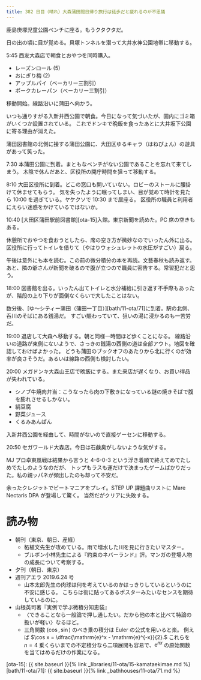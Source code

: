 ```yaml
---
title: 382 日目（晴れ）大森蒲田間日帰り旅行は徒歩だと疲れるのが不思議
---
```


鹿島庚塚児童公園ベンチに座る。もうクタクタだ。

日の出の頃に目が覚める。貝塚トンネルを潜って大井水神公園地帯に移動する。

5:45 西友大森店で朝食とおやつを同時購入。
* レーズンロール (5)
* おにぎり梅 (2)
* アップルパイ（ベーカリー三割引）
* ポークカレーパン（ベーカリー三割引）

移動開始。線路沿いに蒲田へ向かう。

いつも通りすがる入新井西公園で朝食。今日になって気づいたが、園内にゴミ箱がいくつか設置されている。
これでドンキで晩飯を食ったあとに大井坂下公園に寄る理由が消えた。

蒲田図書館の北側に接する蒲田公園に、大田区ゆるキャラ（はねぴょん）の遊具があって笑った。

7:30 本蒲田公園に到着。まともなベンチがない公園であることを忘れて来てしまう。
木陰で休んだあと、区役所の開庁時間を狙って移動する。

8:10 大田区役所に到着。どこの窓口も開いていない。ロビーのストールに腰掛けて休ませてもらう。
気を失ったように眠ってしまい、目が覚めて時計を見たら 10:00 を過ぎている。ヤケクソで 10:30 まで居座る。
区役所の職員と利用者にえらい迷惑をかけているではないか。

10:40 [大田区蒲田駅前図書館][ota-15]入館。東京新聞を読めた。PC 席の空きもある。

休憩所でおやつを食おうとしたら、席の空き方が微妙なのでいったん外に出る。
区役所に行ってトイレを借りて（やはりウォシュレットの水圧がすごい）戻る。

午後は意外にも本を読む。この前の微分積分の本を再読。文藝春秋も読み返す。
あと、隣の爺さんが新聞を破るので腹が立つので職員に密告する。常習犯だと思う。

18:00 図書館を出る。いったん出てトイレと水分補給に引き返す不手際もあったが、階段の上り下りが面倒なくらいで大したことはない。

数分後、[ゆ～シティー蒲田（蒲田一丁目）][bath/11-ota/71]に到着。駅の北側、呑川のそばにある銭湯だ。
すごい賑わっていて、狙いの湯に浸かるのも一苦労だ。

19:00 退店して大森へ移動する。朝と同様一時間ほど歩くことになる。
線路沿いの道路が東側にないようで、さっきの銭湯の西側の道は全部アウト。地図を確認しておけばよかった。
どうも蒲田のブックオフのあたりから北に行くのが効率が良さそうだ。あるいは線路の西側も検討したい。

20:00 メガドンキ大森山王店で晩飯にする。また来店が遅くなり、お買い得品が失われている。
* シノブ牛焼肉弁当：こうなったら肉の下敷きになっている謎の焼きそばで腹を膨れさせるしかない。
* 絹豆腐
* 野菜ジュース
* くるみあんぱん

入新井西公園を経由して、時間がないので直接ゲーセンに移動する。

20:50 セガワールド大森店。今日は石鹸臭がしないような気がする。

MJ プロ卓東風戦は結果から言うと 4-6-0-3 という浮き着順で終えてめでたしめでたしのようなのだが、
トップもラスも運だけで決まったゲームばかりだった。私の親ッパネが頻出したのも却って不安だ。

余ったクレジットでビートマニアをプレイ。STEP UP 課題曲リストに Mare Nectaris DPA が登場して驚く。
当然だがクリアに失敗する。

# 読み物

* 朝刊（東京、朝日、産経）
  * 柘植文先生が攻めている。雨で増水した川を見に行きたいマスター。
  * ブルボン小林先生による『約束のネバーランド』評。マンガの登場人物の成長について考察する。
* 夕刊（朝日、東京）
* 週刊アエラ 2019.6.24 号
  * 山本太郎先生の肉球は何を考えているのかはっきりしているというのに不安に感じる。
    こちらは街に貼ってあるポスターみたいなセンスを期待しているのに。
* 山根英司著『実例で学ぶ微積分知恵袋』
  * 〈できることなら一般論で押し通したい。だから他の本と比べて特論の扱いが軽い〉なるほど。
  * 三角関数 ($\cos, \sin$) のべき乗の積分は Euler の公式を用いると楽。
    例えば $\cos x = \dfrac{\mathrm{e}^x - \mathrm{e}^{-x}}{2}.$
    これらを $n = 4$ 乗くらいまでの不定積分なら二項展開も容易で、$\mathrm{e}^{nx}$ の原始関数を当てはめるだけの作業になる。

[ota-15]: {{ site.baseurl }}{% link _libraries/11-ota/15-kamataekimae.md %}
[bath/11-ota/71]: {{ site.baseurl }}{% link _bathhouses/11-ota/71.md %}
